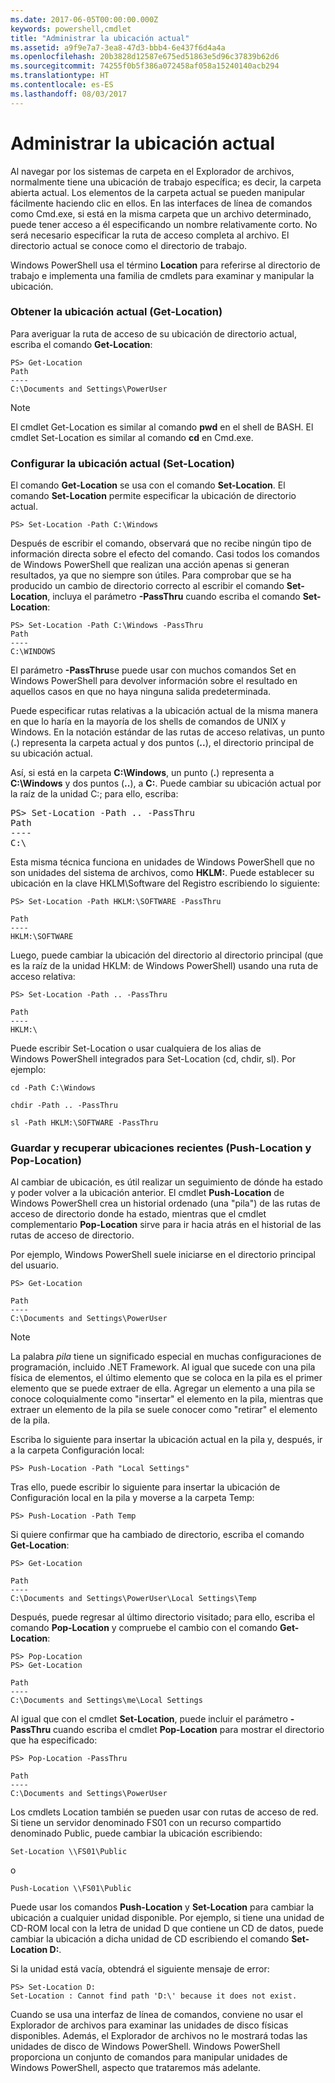 ```yaml
---
ms.date: 2017-06-05T00:00:00.000Z
keywords: powershell,cmdlet
title: "Administrar la ubicación actual"
ms.assetid: a9f9e7a7-3ea8-47d3-bbb4-6e437f6d4a4a
ms.openlocfilehash: 20b3828d12587e675ed51863e5d96c37839b62d6
ms.sourcegitcommit: 74255f0b5f386a072458af058a15240140acb294
ms.translationtype: HT
ms.contentlocale: es-ES
ms.lasthandoff: 08/03/2017
---
```

# <a name="managing-current-location"></a>Administrar la ubicación actual
Al navegar por los sistemas de carpeta en el Explorador de archivos, normalmente tiene una ubicación de trabajo específica; es decir, la carpeta abierta actual. Los elementos de la carpeta actual se pueden manipular fácilmente haciendo clic en ellos. En las interfaces de línea de comandos como Cmd.exe, si está en la misma carpeta que un archivo determinado, puede tener acceso a él especificando un nombre relativamente corto. No será necesario especificar la ruta de acceso completa al archivo. El directorio actual se conoce como el directorio de trabajo.

Windows PowerShell usa el término **Location** para referirse al directorio de trabajo e implementa una familia de cmdlets para examinar y manipular la ubicación.

### <a name="getting-your-current-location-get-location"></a>Obtener la ubicación actual (Get-Location)
Para averiguar la ruta de acceso de su ubicación de directorio actual, escriba el comando **Get-Location**:

```
PS> Get-Location
Path
----
C:\Documents and Settings\PowerUser
```

> [!NOTE]
> El cmdlet Get-Location es similar al comando **pwd** en el shell de BASH. El cmdlet Set-Location es similar al comando **cd** en Cmd.exe.

### <a name="setting-your-current-location-set-location"></a>Configurar la ubicación actual (Set-Location)
El comando **Get-Location** se usa con el comando **Set-Location**. El comando **Set-Location** permite especificar la ubicación de directorio actual.

```
PS> Set-Location -Path C:\Windows
```

Después de escribir el comando, observará que no recibe ningún tipo de información directa sobre el efecto del comando. Casi todos los comandos de Windows PowerShell que realizan una acción apenas si generan resultados, ya que no siempre son útiles. Para comprobar que se ha producido un cambio de directorio correcto al escribir el comando **Set-Location**, incluya el parámetro **-PassThru** cuando escriba el comando **Set-Location**:

```
PS> Set-Location -Path C:\Windows -PassThru
Path
----
C:\WINDOWS
```

El parámetro **-PassThru**se puede usar con muchos comandos Set en Windows PowerShell para devolver información sobre el resultado en aquellos casos en que no haya ninguna salida predeterminada.

Puede especificar rutas relativas a la ubicación actual de la misma manera en que lo haría en la mayoría de los shells de comandos de UNIX y Windows. En la notación estándar de las rutas de acceso relativas, un punto (**.**) representa la carpeta actual y dos puntos (**..**), el directorio principal de su ubicación actual.

Así, si está en la carpeta **C:\\Windows**, un punto (**.**) representa a **C:\\Windows** y dos puntos (**..**), a **C:**. Puede cambiar su ubicación actual por la raíz de la unidad C:; para ello, escriba:

<pre>PS> Set-Location -Path .. -PassThru
Path
----
C:\</pre>

Esta misma técnica funciona en unidades de Windows PowerShell que no son unidades del sistema de archivos, como **HKLM:**. Puede establecer su ubicación en la clave HKLM\\Software del Registro escribiendo lo siguiente:

```
PS> Set-Location -Path HKLM:\SOFTWARE -PassThru

Path
----
HKLM:\SOFTWARE
```

Luego, puede cambiar la ubicación del directorio al directorio principal (que es la raíz de la unidad HKLM: de Windows PowerShell) usando una ruta de acceso relativa:

```
PS> Set-Location -Path .. -PassThru

Path
----
HKLM:\
```

Puede escribir Set-Location o usar cualquiera de los alias de Windows PowerShell integrados para Set-Location (cd, chdir, sl). Por ejemplo:

```
cd -Path C:\Windows
```

```
chdir -Path .. -PassThru
```

```
sl -Path HKLM:\SOFTWARE -PassThru
```

### <a name="saving-and-recalling-recent-locations-push-location-and-pop-location"></a>Guardar y recuperar ubicaciones recientes (Push-Location y Pop-Location)
Al cambiar de ubicación, es útil realizar un seguimiento de dónde ha estado y poder volver a la ubicación anterior. El cmdlet **Push-Location** de Windows PowerShell crea un historial ordenado (una "pila") de las rutas de acceso de directorio donde ha estado, mientras que el cmdlet complementario **Pop-Location** sirve para ir hacia atrás en el historial de las rutas de acceso de directorio.

Por ejemplo, Windows PowerShell suele iniciarse en el directorio principal del usuario.

```
PS> Get-Location

Path
----
C:\Documents and Settings\PowerUser
```

> [!NOTE]
> La palabra *pila* tiene un significado especial en muchas configuraciones de programación, incluido .NET Framework. Al igual que sucede con una pila física de elementos, el último elemento que se coloca en la pila es el primer elemento que se puede extraer de ella. Agregar un elemento a una pila se conoce coloquialmente como "insertar" el elemento en la pila, mientras que extraer un elemento de la pila se suele conocer como "retirar" el elemento de la pila.

Escriba lo siguiente para insertar la ubicación actual en la pila y, después, ir a la carpeta Configuración local:

```
PS> Push-Location -Path "Local Settings"
```

Tras ello, puede escribir lo siguiente para insertar la ubicación de Configuración local en la pila y moverse a la carpeta Temp:

```
PS> Push-Location -Path Temp
```

Si quiere confirmar que ha cambiado de directorio, escriba el comando **Get-Location**:

```
PS> Get-Location

Path
----
C:\Documents and Settings\PowerUser\Local Settings\Temp
```

Después, puede regresar al último directorio visitado; para ello, escriba el comando **Pop-Location** y compruebe el cambio con el comando **Get-Location**:

```
PS> Pop-Location
PS> Get-Location

Path
----
C:\Documents and Settings\me\Local Settings
```

Al igual que con el cmdlet **Set-Location**, puede incluir el parámetro **-PassThru** cuando escriba el cmdlet **Pop-Location** para mostrar el directorio que ha especificado:

```
PS> Pop-Location -PassThru

Path
----
C:\Documents and Settings\PowerUser
```

Los cmdlets Location también se pueden usar con rutas de acceso de red. Si tiene un servidor denominado FS01 con un recurso compartido denominado Public, puede cambiar la ubicación escribiendo:

```
Set-Location \\FS01\Public
```

o

```
Push-Location \\FS01\Public
```

Puede usar los comandos **Push-Location** y **Set-Location** para cambiar la ubicación a cualquier unidad disponible. Por ejemplo, si tiene una unidad de CD-ROM local con la letra de unidad D que contiene un CD de datos, puede cambiar la ubicación a dicha unidad de CD escribiendo el comando **Set-Location D:**.

Si la unidad está vacía, obtendrá el siguiente mensaje de error:

```
PS> Set-Location D:
Set-Location : Cannot find path 'D:\' because it does not exist.
```

Cuando se usa una interfaz de línea de comandos, conviene no usar el Explorador de archivos para examinar las unidades de disco físicas disponibles. Además, el Explorador de archivos no le mostrará todas las unidades de disco de Windows PowerShell. Windows PowerShell proporciona un conjunto de comandos para manipular unidades de Windows PowerShell, aspecto que trataremos más adelante.

